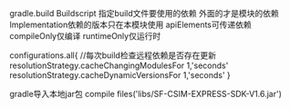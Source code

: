 gradle.build
Buildscript 指定build文件要使用的依赖
外面的才是模块的依赖
Implementation依赖的版本只在本模块使用
apiElements可传递依赖
compileOnly仅编译
runtimeOnly仅运行时

configurations.all{
//每次build检查远程依赖是否存在更新
resolutionStrategy.cacheChangingModulesFor 1,'seconds'
resolutionStrategy.cacheDynamicVersionsFor 1,'seconds'
}

gradle导入本地jar包
compile files('libs/SF-CSIM-EXPRESS-SDK-V1.6.jar')
